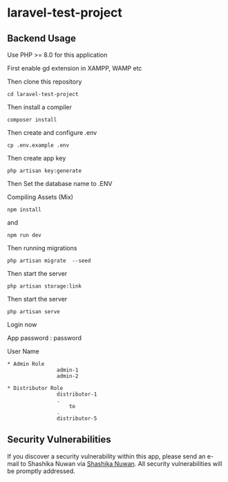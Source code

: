 # laravel-test-project

## Backend Usage

Use PHP >= 8.0 for this application

First enable gd extension in XAMPP, WAMP etc

Then clone this repository

    cd laravel-test-project

Then install a compiler

    composer install
    
Then create and configure .env

    cp .env.example .env
    
   Then create app key

    php artisan key:generate

   Then Set the database name to .ENV


Compiling Assets (Mix)

    npm install

 and

    npm run dev

Then running migrations

    php artisan migrate  --seed
    

Then start the server

    php artisan storage:link

Then start the server

    php artisan serve

Login now

App password : password

User Name

    * Admin Role   
                    admin-1
                    admin-2

    * Distributor Role 
                    distributor-1
                    .
                        to
                    .
                    distributor-5
    
## Security Vulnerabilities

If you discover a security vulnerability within this app, please send an e-mail to Shashika Nuwan via [Shashika Nuwan](mailto:kumararanaweera1999@gmail.com). All security vulnerabilities will be promptly addressed.
